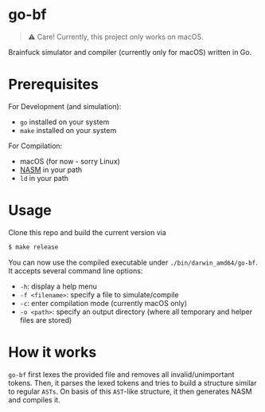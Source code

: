 # go-bf

> ⚠️ Care! Currently, this project only works on macOS.

Brainfuck simulator and compiler (currently only for macOS) written in Go.

# Prerequisites

For Development (and simulation): 

- `go` installed on your system
- `make` installed on your system

For Compilation:

- macOS (for now - sorry Linux)
- [NASM](https://www.nasm.us) in your path
- `ld` in your path

# Usage

Clone this repo and build the current version via

```sh
$ make release
```

You can now use the compiled executable under `./bin/darwin_amd64/go-bf`. It accepts several command line options:

- `-h`: display a help menu
- `-f <filename>`: specify a file to simulate/compile
- `-c`: enter compilation mode (currently macOS only)
- `-o <path>`: specify an output directory (where all temporary and helper files are stored)

# How it works

`go-bf` first lexes the provided file and removes all invalid/unimportant tokens. Then, it parses the lexed tokens and tries to build a structure similar to regular `ASTs`. On basis of this `AST`-like structure, it then generates NASM and compiles it.
